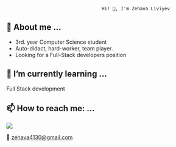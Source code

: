                                        Hi! 👋, I'm Zehava Liviyev

💬 About me ...
-
- 3rd. year Computer Science student 
- Auto-didact, hard-worker, team player.
- Looking for a Full-Stack developers position

🌱 I’m currently learning ...
- 
  Full Stack development 
  
  
  📫 How to reach me: ...
-
<a href="https://www.linkedin.com/in/zehava-liviyev-23006a202/" target="blank"><img align="center" src="https://img.shields.io/badge/linkedin-%230077B5.svg?style=for-the-badge&logo=linkedin&logoColor=white)"  /></a>

📨 zehava4130@gmail.com
